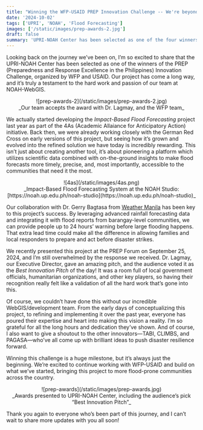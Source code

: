 ```yaml
---
title: "Winning the WFP-USAID PREP Innovation Challenge -- We're beyond grateful!"
date: '2024-10-02'
tags: ['UPRI', 'NOAH', 'Flood Forecasting']
images: ['/static/images/prep-awards-2.jpg']
draft: false
summary: 'UPRI-NOAH Center has been selected as one of the four winners of the PREP Innovation Challenge by WFP and USAID. Our Impact-Based Flood Forecasting project, developed in partnership with Weather Manila, integrates scientific data with community flood reports to provide advanced flood warnings and strengthen disaster resilience in vulnerable communities.'
---
```


Looking back on the journey we’ve been on, I’m so excited to share that the UPRI-NOAH Center has been selected as one of the winners of the PREP (Preparedness and Response Excellence in the Philippines) Innovation Challenge, organized by WFP and USAID. Our project has come a long way, and it’s truly a testament to the hard work and passion of our team at NOAH-WebGIS.

<center>![prep-awards-2](/static/images/prep-awards-2.jpg)</center>
<center>_Our team accepts the award with Dr. Lagmay, and the WFP team_</center>

We actually started developing the _Impact-Based Flood Forecasting_ project last year as part of the 4As (Academic Allaiance for Anticipatory Action) initiative. Back then, we were already working closely with the German Red Cross on early versions of this project, but seeing how it’s grown and evolved into the refined solution we have today is incredibly rewarding. This isn’t just about creating another tool, it’s about pioneering a platform which utilizes scientific data combined with on-the-ground insights to make flood forecasts more timely, precise, and, most importantly, accessible to the communities that need it the most.

<center>![4as](/static/images/4as.png)</center>
<center>_Impact-Based Flood Forecasting System at the NOAH Studio: [https://noah.up.edu.ph/noah-studio](https://noah.up.edu.ph/noah-studio)_</center>

Our collaboration with Dr. Gerry Bagtasa from [Weather Manila](https://x.com/Weather_Manila) has been key to this project’s success. By leveraging advanced rainfall forecasting data and integrating it with flood reports from barangay-level communities, we can provide people up to 24 hours’ warning before large flooding happens. That extra lead time could make all the difference in allowing families and local responders to prepare and act before disaster strikes.

We recently presented this project at the PREP Forum on September 25, 2024, and I’m still overwhelmed by the response we received. Dr. Lagmay, our Executive Director, gave an amazing pitch, and the audience voted it as the _Best Innovation Pitch_ of the day! It was a room full of local government officials, humanitarian organizations, and other key players, so having their recognition really felt like a validation of all the hard work that’s gone into this.

Of course, we couldn’t have done this without our incredible WebGIS/development team. From the early days of conceptualizing this project, to refining and implementing it over the past year, everyone has poured their expertise and heart into making this vision a reality. I’m so grateful for all the long hours and dedication they’ve shown. And of course, I also want to give a shoutout to the other innovators—TABI, CLIMBS, and PAGASA—who’ve all come up with brilliant ideas to push disaster resilience forward.

Winning this challenge is a huge milestone, but it’s always just the beginning. We’re excited to continue working with WFP-USAID and build on what we’ve started, bringing this project to more flood-prone communities across the country.

<center>![prep-awards](/static/images/prep-awards.jpg)</center>
<center>_Awards presented to UPRI-NOAH Center, including the audience’s pick “Best Innovation Pitch”_</center>

Thank you again to everyone who’s been part of this journey, and I can’t wait to share more updates with you all soon!
